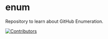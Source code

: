 # enum
Repository to learn about GitHub Enumeration.







































































[![Contributors](https://img.shields.io/badge/Contributors-3-brightgreen)](https://github.com/EurydiceCorp/enum/graphs/contributors)
